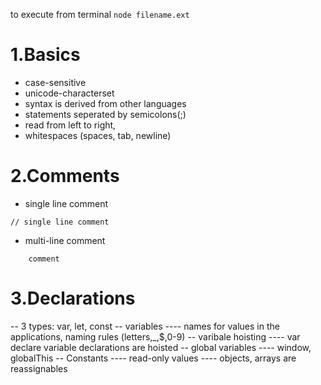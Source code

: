 to execute from terminal `node filename.ext`

# 1.Basics
- case-sensitive
- unicode-characterset
- syntax is derived from other languages
- statements seperated by semicolons(;)
- read from left to right, 
- whitespaces (spaces, tab, newline)

# 2.Comments
- single line comment
``` 
// single line comment 
```

- multi-line comment
``` /* multi-line 
    comment
```

# 3.Declarations
-- 3 types: var, let, const
-- variables
---- names for values in the applications, naming rules (letters,_,$,0-9)
-- varibale hoisting
---- var declare variable declarations are hoisted
-- global variables
---- window, globalThis
-- Constants
---- read-only values
---- objects, arrays are reassignables

